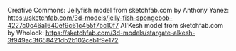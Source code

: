 Creative Commons:
	Jellyfish model from sketchfab.com by Anthony Yanez: https://sketchfab.com/3d-models/jelly-fish-spongebob-4227c0c46a1640ef9c61c455f7bc10f7
	Al'Kesh model from sketchfab.com by Wholock: https://sketchfab.com/3d-models/stargate-alkesh-3f949ac3f658421db2b102ceb1f9e172

